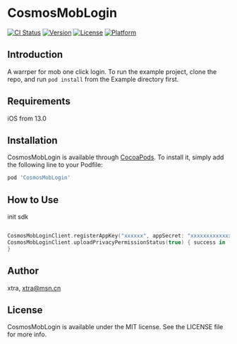 # CosmosMobLogin

[![CI Status](https://img.shields.io/travis/xtra/CosmosMobLogin.svg?style=flat)](https://travis-ci.org/xtra/CosmosMobLogin)
[![Version](https://img.shields.io/cocoapods/v/CosmosMobLogin.svg?style=flat)](https://cocoapods.org/pods/CosmosMobLogin)
[![License](https://img.shields.io/cocoapods/l/CosmosMobLogin.svg?style=flat)](https://cocoapods.org/pods/CosmosMobLogin)
[![Platform](https://img.shields.io/cocoapods/p/CosmosMobLogin.svg?style=flat)](https://cocoapods.org/pods/CosmosMobLogin)

## Introduction

A warrper for mob one click login.
To run the example project, clone the repo, and run `pod install` from the Example directory first.

## Requirements

iOS from 13.0

## Installation

CosmosMobLogin is available through [CocoaPods](https://cocoapods.org). To install
it, simply add the following line to your Podfile:

```ruby
pod 'CosmosMobLogin'
```

## How to Use

init sdk
```swift

CosmosMobLoginClient.registerAppKey("xxxxxx", appSecret: "xxxxxxxxxxxxxxxxxx", privacyLevel: 2)
CosmosMobLoginClient.uploadPrivacyPermissionStatus(true) { success in     
}

```



## Author

xtra, xtra@msn.cn

## License

CosmosMobLogin is available under the MIT license. See the LICENSE file for more info.
